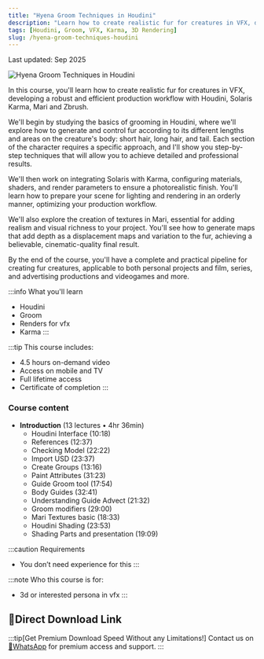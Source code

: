 ```yaml
---
title: "Hyena Groom Techniques in Houdini"
description: "Learn how to create realistic fur for creatures in VFX, developing a robust and efficient production workflow with Houdini, Solaris Karma, Mari and Zbrush."
tags: [Houdini, Groom, VFX, Karma, 3D Rendering]
slug: /hyena-groom-techniques-houdini
---
```


Last updated: Sep 2025

![Hyena Groom Techniques in Houdini](https://www.gfxcamp.com/wp-content/uploads/2025/09/hyena-groom-techniques-houdini.jpg)

In this course, you'll learn how to create realistic fur for creatures in VFX, developing a robust and efficient production workflow with Houdini, Solaris Karma, Mari and Zbrush.

We'll begin by studying the basics of grooming in Houdini, where we'll explore how to generate and control fur according to its different lengths and areas on the creature's body: short hair, long hair, and tail. Each section of the character requires a specific approach, and I'll show you step-by-step techniques that will allow you to achieve detailed and professional results.

We'll then work on integrating Solaris with Karma, configuring materials, shaders, and render parameters to ensure a photorealistic finish. You'll learn how to prepare your scene for lighting and rendering in an orderly manner, optimizing your production workflow.

We'll also explore the creation of textures in Mari, essential for adding realism and visual richness to your project. You'll see how to generate maps that add depth as a displacement maps and variation to the fur, achieving a believable, cinematic-quality final result.

By the end of the course, you'll have a complete and practical pipeline for creating fur creatures, applicable to both personal projects and film, series, and advertising productions and videogames and more.

:::info What you'll learn
- Houdini
- Groom
- Renders for vfx
- Karma
:::

:::tip This course includes:
- 4.5 hours on-demand video
- Access on mobile and TV
- Full lifetime access
- Certificate of completion
:::

### Course content

- **Introduction** (13 lectures • 4hr 36min)
    - Houdini Interface (10:18)
    - References (12:37)
    - Checking Model (22:22)
    - Import USD (23:37)
    - Create Groups (13:16)
    - Paint Attributes (31:23)
    - Guide Groom tool (17:54)
    - Body Guides (32:41)
    - Understanding Guide Advect (21:32)
    - Groom modifiers (29:00)
    - Mari Textures basic (18:33)
    - Houdini Shading (23:53)
    - Shading Parts and presentation (19:09)

:::caution Requirements
- You don’t need experience for this
:::

:::note Who this course is for:
- 3d or interested persona in vfx
:::

## 🚀Direct Download Link
:::tip[Get Premium Download Speed Without any Limitations!]
Contact us on [💬WhatsApp](https://wa.me/+8613237610083) for premium  access and support.
:::
